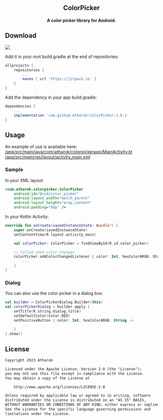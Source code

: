 ## <div align="center">ColorPicker</div>
#### <div align="center">A color picker library for Android.</div>

## Download

[![](https://jitpack.io/v/Atharok/ColorPicker.svg)](https://jitpack.io/#Atharok/ColorPicker)

Add it in your root build.gradle at the end of repositories:

```groovy
allprojects {
	repositories {
		...
		maven { url 'https://jitpack.io' }
	}
}
```

Add the dependency in your app build.gradle:

```groovy
dependencies {
	...
	implementation 'com.github.Atharok:ColorPicker:1.0.1'
}
```

## Usage

An example of use is available here:<br/>
[/app/src/main/java/com/atharok/colorpickerapp/MainActivity.kt](https://github.com/Atharok/ColorPicker/blob/main/app/src/main/java/com/atharok/colorpickerapp/MainActivity.kt)<br/>
[/app/src/main/res/layout/activity_main.xml](https://github.com/Atharok/ColorPicker/blob/main/app/src/main/res/layout/activity_main.xml)

### Sample

In your XML layout:

```xml
<com.atharok.colorpicker.ColorPicker
	android:id="@+id/color_picker"
	android:layout_width="match_parent"
	android:layout_height="wrap_content"
	android:padding="8dp" />
```

In your Kotlin Activity:

```kotlin
override fun onCreate(savedInstanceState: Bundle?) {
	super.onCreate(savedInstanceState)
	setContentView(R.layout.activity_main)

	val colorPicker: ColorPicker = findViewById(R.id.color_picker)

	// Called when color changes
	colorPicker.addColorChangedListener { color: Int, hexColorARGB: String ->
		...
	}
}
```

### Dialog

You can also use the color picker in a dialog box:

```kotlin
val builder = ColorPickerDialog.Builder(this)
val colorPickerDialog = builder.apply {
	setTitle(R.string.dialog_title)
	setDefaultColor(Color.RED)
	setPositiveButton { color: Int, hexColorARGB: String ->
		...
	}
}.show()
```

## License

```txt
Copyright 2023 Atharok

Licensed under the Apache License, Version 2.0 (the "License");
you may not use this file except in compliance with the License.
You may obtain a copy of the License at

	http://www.apache.org/licenses/LICENSE-2.0

Unless required by applicable law or agreed to in writing, software
distributed under the License is distributed on an "AS IS" BASIS,
WITHOUT WARRANTIES OR CONDITIONS OF ANY KIND, either express or implied.
See the License for the specific language governing permissions and
limitations under the License.
```

